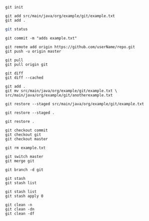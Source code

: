 ```{bash}
git init
```
```{bash}
git add src/main/java/org/example/git/example.txt
git add .
```
```bash
git status
```
```{bash}
git commit -m "adds example.txt"
```
```{bash}
git remote add origin https://github.com/userName/repo.git
git push -u origin master
```
```{bash}
git pull
git pull origin git
```
```{bash}
git diff
git diff --cached
```
```{bash}
git add .
git mv src/main/java/org/example/git/example.txt \
src/main/java/org/example/git/anotherexample.txt
```
```{bash}
git restore --staged src/main/java/org/example/git/example.txt
```
```{bash}
git restore --staged .
```
```{bash}
git restore .
```
```{bash}
git checkout commit
git checkout git
git checkout master
```
```{bash}
git rm example.txt
```
```{bash}
git switch master
git merge git
```
```{bash}
git branch -d git
```
```{bash}
git stash
git stash list
```
```{bash}
git stash list
git stash apply 0
```
```{bash}
git clean -n
git clean -dn
git clean -df
```